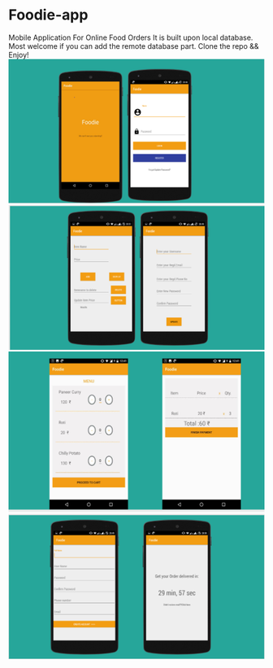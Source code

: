 # Foodie-app
Mobile Application For Online Food Orders
It is built upon local database.
Most welcome if you can add the remote database part.
Clone the repo && Enjoy!
![alt text](https://github.com/Murali81/Foodie-app/blob/master/images.PNG)
![alt text](https://github.com/Murali81/Foodie-app/blob/master/images1.PNG)
![alt text](https://github.com/Murali81/Foodie-app/blob/master/images2.PNG)
![alt text](https://github.com/Murali81/Foodie-app/blob/master/images4.PNG)
